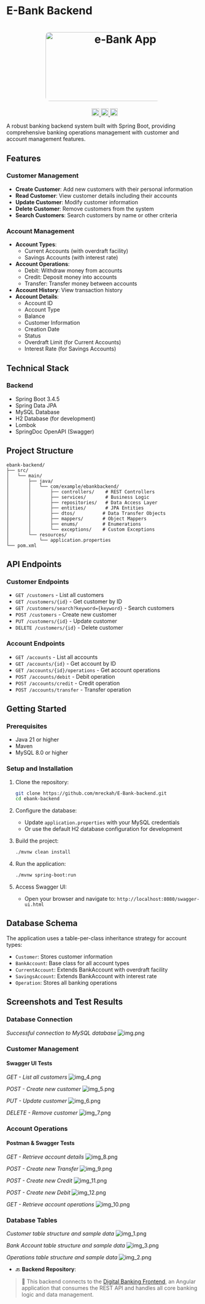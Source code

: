 # E-Bank Backend

<h1 align="center">
  <a href="https://github.com/mreckah">
    <img height="180" width="400" src="images/img_13.png" alt="e-Bank App" style="max-width: 300px ; border-radius: 10px;">
  </a>
</h1>
<p align="center">
  &nbsp;    
  <a target="_blank" href="https://www.linkedin.com/in/nabbar-oussama/">
    <img height="20" src="https://img.shields.io/badge/LinkedIn-0077B5?style=flat&logo=linkedin&logoColor=white" alt="LinkedIn Badge" />
  </a>
  <a href="mailto:m.reckahwalt@gmail.com" target="_blank" onclick="window.open(this.href,'_blank'); return false;">
    <img height="20" src="https://img.shields.io/badge/Gmail-D14836?style=flat&logo=gmail&logoColor=white" alt="Gmail Badge" />
  </a>
  <a target="_blank" href="https://github.com/mreckah">
    <img height="20" src="https://img.shields.io/badge/GitHub-181717?style=flat&logo=github&logoColor=white" alt="GitHub Badge" />
  </a>
</p>

A robust banking backend system built with Spring Boot, providing comprehensive banking operations management with customer and account management features.

## Features

### Customer Management

- **Create Customer**: Add new customers with their personal information
- **Read Customer**: View customer details including their accounts
- **Update Customer**: Modify customer information
- **Delete Customer**: Remove customers from the system
- **Search Customers**: Search customers by name or other criteria

### Account Management

- **Account Types**:
  - Current Accounts (with overdraft facility)
  - Savings Accounts (with interest rate)
- **Account Operations**:
  - Debit: Withdraw money from accounts
  - Credit: Deposit money into accounts
  - Transfer: Transfer money between accounts
- **Account History**: View transaction history
- **Account Details**:
  - Account ID
  - Account Type
  - Balance
  - Customer Information
  - Creation Date
  - Status
  - Overdraft Limit (for Current Accounts)
  - Interest Rate (for Savings Accounts)

## Technical Stack

### Backend

- Spring Boot 3.4.5
- Spring Data JPA
- MySQL Database
- H2 Database (for development)
- Lombok
- SpringDoc OpenAPI (Swagger)

## Project Structure

```
ebank-backend/
├── src/
│   └── main/
│       ├── java/
│       │   └── com/example/ebankbackend/
│       │       ├── controllers/    # REST Controllers
│       │       ├── services/       # Business Logic
│       │       ├── repositories/   # Data Access Layer
│       │       ├── entities/       # JPA Entities
│       │       ├── dtos/          # Data Transfer Objects
│       │       ├── mappers/       # Object Mappers
│       │       ├── enums/         # Enumerations
│       │       └── exceptions/    # Custom Exceptions
│       └── resources/
│           └── application.properties
└── pom.xml
```

## API Endpoints

### Customer Endpoints

- `GET /customers` - List all customers
- `GET /customers/{id}` - Get customer by ID
- `GET /customers/search?keyword={keyword}` - Search customers
- `POST /customers` - Create new customer
- `PUT /customers/{id}` - Update customer
- `DELETE /customers/{id}` - Delete customer

### Account Endpoints

- `GET /accounts` - List all accounts
- `GET /accounts/{id}` - Get account by ID
- `GET /accounts/{id}/operations` - Get account operations
- `POST /accounts/debit` - Debit operation
- `POST /accounts/credit` - Credit operation
- `POST /accounts/transfer` - Transfer operation

## Getting Started

### Prerequisites

- Java 21 or higher
- Maven
- MySQL 8.0 or higher

### Setup and Installation

1. Clone the repository:

   ```bash
   git clone https://github.com/mreckah/E-Bank-backend.git
   cd ebank-backend
   ```

2. Configure the database:

   - Update `application.properties` with your MySQL credentials
   - Or use the default H2 database configuration for development

3. Build the project:

   ```bash
   ./mvnw clean install
   ```

4. Run the application:

   ```bash
   ./mvnw spring-boot:run
   ```

5. Access Swagger UI:
   - Open your browser and navigate to: `http://localhost:8080/swagger-ui.html`

## Database Schema

The application uses a table-per-class inheritance strategy for account types:

- `Customer`: Stores customer information
- `BankAccount`: Base class for all account types
- `CurrentAccount`: Extends BankAccount with overdraft facility
- `SavingsAccount`: Extends BankAccount with interest rate
- `Operation`: Stores all banking operations

## Screenshots and Test Results

### Database Connection

_Successful connection to MySQL database_
![img.png](images%2Fimg.png)

### Customer Management

#### Swagger UI Tests
_GET - List all customers_
![img_4.png](images%2Fimg_4.png)

_POST - Create new customer_
![img_5.png](images%2Fimg_5.png)

_PUT - Update customer_
![img_6.png](images%2Fimg_6.png)

_DELETE - Remove customer_
![img_7.png](images%2Fimg_7.png)

### Account Operations

#### Postman & Swagger Tests

_GET - Retrieve account details_
![img_8.png](images%2Fimg_8.png)

_POST - Create new Transfer_
![img_9.png](images%2Fimg_9.png)

_POST - Create new Credit_
![img_11.png](images%2Fimg_11.png)

_POST - Create new Debit_
![img_12.png](images%2Fimg_12.png)

_GET - Retrieve account operations_
![img_10.png](images%2Fimg_10.png)

### Database Tables

_Customer table structure and sample data_
![img_1.png](images%2Fimg_1.png)

_Bank Account table structure and sample data_
![img_3.png](images%2Fimg_3.png)

_Operations table structure and sample data_
![img_2.png](images%2Fimg_2.png)

- 🔙 **Backend Repository**:
> 🔗 This backend connects to the [Digital Banking Frontend](https://github.com/mreckah/DigitalBanking-front), an Angular application that consumes the REST API and handles all core banking logic and data management.



